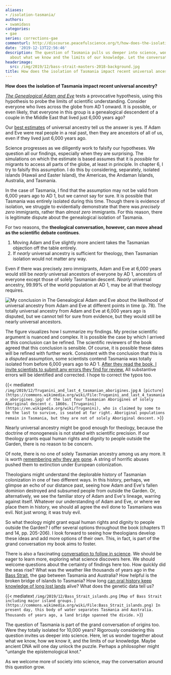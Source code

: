 ```yaml
---
aliases:
- /isolation-tasmania/
authors:
- swamidass
categories:
- gae
series: corrections-gae
commenturl: http://discourse.peacefulscience.org/t/how-does-the-isolation-of-tasmania-impact-recent-universal-ancestry/8978
date: '2019-12-13T22:56:46'
description: The question of Tasmania pulls us deeper into science, wondering together
  about what we know and the limits of our knowledge. Let the conversation grow.
headerimage:
  src: /img/2019/12/bass-strait-masters-2018-background.jpg
title: How does the isolation of Tasmania impact recent universal ancestry?
---
```


**How does the isolation of Tasmania impact recent universal ancestry?**

*[The Genealogical Adam and Eve](http://peacefulscience.org/genealogical-adam-eve)* tests a provocative hypothesis, using this hypothesis to probe the limits of scientific understanding. Consider everyone who lives across the globe from AD 1 onward. It is possible, or even likely, that everyone in this group is a genealogical descendent of a couple in the Middle East that lived just 6,000 years ago?

Our [best estimates](https://asa3.org/ASA/PSCF/2018/PSCF3-18Swamidass.pdf) of universal ancestry tell us the answer is yes. If Adam and Eve were real people in a real past, then they are ancestors of all of us, even if they lived just 6,000 years ago.

Science progresses as we diligently work to falsify our hypotheses. We question all our findings, especially when they are surprising. The simulations on which the estimate is based assumes that it is *possible* for migrants to access all parts of the globe, at least in principle. In chapter 6, I try to falsify this assumption. I do this by considering, separately, isolated islands (Hawaii and Easter Island), the Americas, the Andaman Islands, Australia, and Tasmania.

In the case of Tasmania, I find that the assumption may not be valid from 6,000 years ago to AD 1, but we cannot say for sure. It is possible that Tasmania was entirely isolated during this time. Though there is evidence of isolation, we struggle to evidentially demonstrate that there was *precisely* *zero* immigrants, rather than *almost* *zero* immigrants. For this reason, there is legitimate dispute about the genealogical isolation of Tasmania.

For two reasons, the **theological conversation, however, can move ahead as the scientific debate continues**.

1.  Moving Adam and Eve slightly more ancient takes the Tasmanian objection off the table entirely.
2.  If *nearly* universal ancestry is sufficient for theology, then Tasmanian isolation would not matter any way.

Even if there was precisely zero immigrants, Adam and Eve at 6,000 years would still be *nearly* universal ancestors of everyone by AD 1, ancestors of everyone except those of solely Tasmanian descent. *Nearly* universal ancestry, 99.99% of the world population at AD 1, may be all that theology requires.

![My conclusion in *The Genealogical Adam and Eve* about the likelihood of universal ancestry from Adam and Eve at different points in time (p. 78). The totally universal ancestry from Adam and Eve at 6,000 years ago is disputed, but we cannot tell for sure from evidence, but they would still be nearly universal ancestors.](/img/2019/12/tasmania-conclusion.png)

The figure visualizes how I summarize my findings. My precise scientific argument is nuanced and complex. It is possible the case by which I arrived at this conclusion can be refined. The scientific reviewers of the book agreed that this conclusion is sensible. Of course, it is possible these dates will be refined with further work. Consistent with the conclusion that this is a *disputed* assumption, some scientists contend Tasmania was totally isolated from before 6,000 years ago to AD 1. [After they read the book, I invite scientists to submit any errors they find for review.](https://peacefulscience.org/genealogical-adam-eve/errata/) All substantive errors will be identified and corrected. I hope to correct the typos too.

{{< mediatext `/img/2019/12/Truganini_and_last_4_tasmanian_aborigines.jpg` `A [picture](https://commons.wikimedia.org/wiki/File:Truganini_and_last_4_tasmanian_aborigines.jpg) of the last four Tasmanian Aborigines of solely Aboriginal descent c. 1860s. [Truganini](https://en.wikipedia.org/wiki/Truganini), who is claimed by some to be the last to survive, is seated at far right. Aboriginal populations remain in Tasmania, but they are not of solely Aboriginal descent.` >}}

Nearly universal ancestry might be good enough for theology, because the doctrine of monogenesis is not stated with scientific precision. If our theology grants equal human rights and dignity to people outside the Garden, there is no reason to be concern.

Of note, there is no one of solely Tasmanian ancestry among us any more. It is worth [remembering why they are gone](https://en.wikipedia.org/wiki/Aboriginal_Tasmanians#After_European_settlement). A string of horrific abuses pushed them to extinction under European colonization.

Theologians might understand the deplorable history of Tasmanian colonization in one of two different ways. In this history, perhaps, we glimpse an echo of our distance past, seeing how Adam and Eve's fallen dominion destroyed and subsumed people from outside the Garden. Or, alternatively, we see the familiar story of Adam and Eve's lineage, warring against itself. Whatever our understanding of Adam and Eve, or where we place them in history, we should all agree the evil done to Tasmanians was evil. Not just wrong; it was truly evil.

So what theology might grant equal human rights and dignity to people outside the Garden? I offer several options throughout the book (chapters 11 and 14, pp. 205-206). I look forward to seeing how theologians develop these ideas and add more options of their own. This, in fact, is part of the grand conversation my book aims to foster.

There is also a fascinating [conversation to follow in science](https://www.discovermagazine.com/the-sciences/ten-thousand-years-of-solitude). We should be eager to learn more, exploring what science discovers here. We should welcome questions about the certainty of findings here too. How quickly did the seas rise? What was the weather like thousands of years ago in the [Bass Strait](https://en.wikipedia.org/wiki/Bass_Strait), the gap between Tasmania and Australia? How helpful is the broken bridge of islands to Tasmania? How long [can oral history keep knowledge of long lost lands](https://www.sapiens.org/language/oral-tradition/) alive? What does the genetic data tell us?

{{< mediatext `/img/2019/12/Bass_Strait_islands.png` `[Map of Bass Strait including major island groups.](https://commons.wikimedia.org/wiki/File:Bass_Strait_islands.png) In present day, this body of water separates Tasmania and Australia. Thousands of years ago, a land bridge spanned the divide.` >}}

The question of Tasmania is part of the grand conversation of origins too. Were they totally isolated for 10,000 years? Rigorously considering this question invites us deeper into science. Here, let us wonder together about what we know, how we know it, and the limits of our knowledge. Maybe ancient DNA will one day unlock the puzzle. Perhaps a philosopher might "untangle the epistemological knot."

As we welcome more of society into science, may the conversation around this question grow.